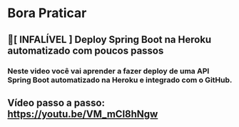 # Bora Praticar

## 🎯[ INFALÍVEL ] Deploy Spring Boot na Heroku automatizado com poucos passos 

### Neste video você vai aprender a fazer deploy de uma API Spring Boot automatizado na Heroku e integrado com o GitHub.

## Vídeo passo a passo: https://youtu.be/VM_mCl8hNgw
